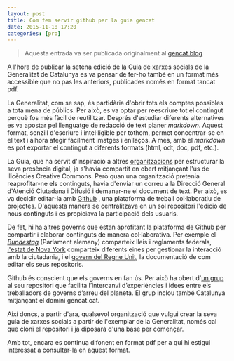 ```yaml
---
layout: post
title: Com fem servir github per la guia gencat
date: 2015-11-18 17:20
categories: [pro]
---
```

>Aquesta entrada va ser publicada originalment al [gencat blog](http://generalitat.blog.gencat.cat/2015/11/26/github-per-obrir-els-continguts-de-la-guia-de-xarxes-socials/)

A l'hora de publicar la setena edició de la Guia de xarxes socials de la Generalitat de Catalunya es va pensar de fer-ho també en un format més accessible que no pas les anteriors, publicades només en format tancat pdf.

La Generalitat, com se sap, és partidària d'obrir tots els comptes possibles a tota mena de públics. Per això, es va optar per reescriure tot el contingut perquè fos més fàcil de reutilitzar. Després d'estudiar diferents alternatives es va apostar pel llenguatge de redacció de text planer _markdown_. Aquest format, senzill d'escriure i intel·ligible per tothom, permet concentrar-se en el text i alhora afegir fàcilment imatges i enllaços. A més, amb el _markdown_ es pot exportar el contingut a diferents formats (html, odt, doc, pdf, etc.).

La Guia, que ha servit d'inspiració a altres [organitzacions](https://github.com/gencat/guia-xarxes/blob/master/OPENSOURCE.md) per estructurar la seva presència digital, ja s'havia compartit en obert mitjançant l'ús de llicències Creative Commons. Però quan una organització pretenia reaprofitar-ne els continguts, havia d'enviar un correu a la Direcció General d'Atenció Ciutadana i Difusió i demanar-ne el document de text. Per això, es va decidir editar-la amb [Github](https://github.com/gencat/guia-xarxes) , una plataforma de treball col·laboratiu de projectes. D'aquesta manera se centralitzava en un sol repositori l'edició de nous continguts i es propiciava la participació dels usuaris.

De fet, hi ha altres governs que estan aprofitant la plataforma de Github per compartir i elaborar continguts de manera col·laborativa. Per exemple el [_Bundestag_](https://github.com/bundestag/gesetze) (Parlament alemany) comparteix lleis i reglaments federals, [l'estat de Nova York](https://github.com/nysenate) comparteix diferents eines per gestionar la interacció amb la ciutadania, i el [govern del Regne Unit](https://github.com/alphagov/paas-team-manual), la documentació de com editar els seus repositoris.

Github és conscient que els governs en fan ús. Per això ha obert d'[un grup](https://github.com/government/) al seu repositori que facilita l’intercanvi d’experiències i idees entre els treballadors de governs d’arreu del planeta. El grup inclou també Catalunya mitjançant el domini gencat.cat.

Així doncs, a partir d'ara, qualsevol organització que vulgui crear la seva guia de xarxes socials a partir de l'exemplar de la Generalitat, només cal que cloni el repositori i ja diposarà d'una base per començar.

Amb tot, encara es continua difonent en format pdf per a qui hi estigui interessat a consultar-la en aquest format.

